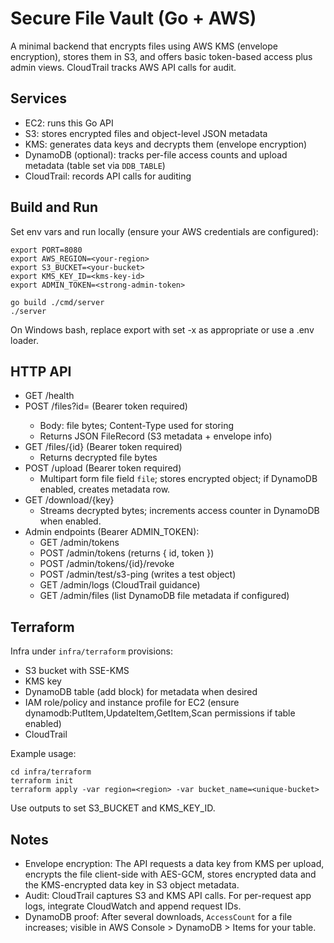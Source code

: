 # Secure File Vault (Go + AWS)

A minimal backend that encrypts files using AWS KMS (envelope encryption), stores them in S3, and offers basic token-based access plus admin views. CloudTrail tracks AWS API calls for audit.

## Services

- EC2: runs this Go API
- S3: stores encrypted files and object-level JSON metadata
- KMS: generates data keys and decrypts them (envelope encryption)
- DynamoDB (optional): tracks per-file access counts and upload metadata (table set via `DDB_TABLE`)
- CloudTrail: records API calls for auditing

## Build and Run

Set env vars and run locally (ensure your AWS credentials are configured):

```
export PORT=8080
export AWS_REGION=<your-region>
export S3_BUCKET=<your-bucket>
export KMS_KEY_ID=<kms-key-id>
export ADMIN_TOKEN=<strong-admin-token>

go build ./cmd/server
./server
```

On Windows bash, replace export with set -x as appropriate or use a .env loader.

## HTTP API

- GET /health
- POST /files?id=<id> (Bearer token required)
  - Body: file bytes; Content-Type used for storing
  - Returns JSON FileRecord (S3 metadata + envelope info)
- GET /files/{id} (Bearer token required)
  - Returns decrypted file bytes
- POST /upload (Bearer token required)
  - Multipart form file field `file`; stores encrypted object; if DynamoDB enabled, creates metadata row.
- GET /download/{key}
  - Streams decrypted bytes; increments access counter in DynamoDB when enabled.
- Admin endpoints (Bearer ADMIN_TOKEN):
  - GET /admin/tokens
  - POST /admin/tokens (returns { id, token })
  - POST /admin/tokens/{id}/revoke
  - POST /admin/test/s3-ping (writes a test object)
  - GET /admin/logs (CloudTrail guidance)
  - GET /admin/files (list DynamoDB file metadata if configured)

## Terraform

Infra under `infra/terraform` provisions:

- S3 bucket with SSE-KMS
- KMS key
- DynamoDB table (add block) for metadata when desired
- IAM role/policy and instance profile for EC2 (ensure dynamodb:PutItem,UpdateItem,GetItem,Scan permissions if table enabled)
- CloudTrail

Example usage:

```
cd infra/terraform
terraform init
terraform apply -var region=<region> -var bucket_name=<unique-bucket>
```

Use outputs to set S3_BUCKET and KMS_KEY_ID.

## Notes

- Envelope encryption: The API requests a data key from KMS per upload, encrypts the file client-side with AES-GCM, stores encrypted data and the KMS-encrypted data key in S3 object metadata.
- Audit: CloudTrail captures S3 and KMS API calls. For per-request app logs, integrate CloudWatch and append request IDs.
- DynamoDB proof: After several downloads, `AccessCount` for a file increases; visible in AWS Console > DynamoDB > Items for your table.
